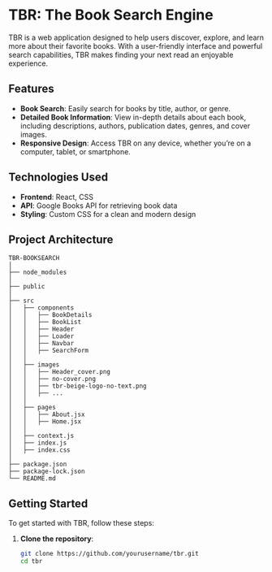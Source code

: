 # TBR: The Book Search Engine

TBR is a web application designed to help users discover, explore, and learn more about their favorite books. With a user-friendly interface and powerful search capabilities, TBR makes finding your next read an enjoyable experience.

## Features

- **Book Search**: Easily search for books by title, author, or genre.
- **Detailed Book Information**: View in-depth details about each book, including descriptions, authors, publication dates, genres, and cover images.
- **Responsive Design**: Access TBR on any device, whether you’re on a computer, tablet, or smartphone.

## Technologies Used

- **Frontend**: React, CSS
- **API**: Google Books API for retrieving book data
- **Styling**: Custom CSS for a clean and modern design

## Project Architecture
```
TBR-BOOKSEARCH
│
├── node_modules
│
├── public
│
├── src
│   ├── components
│   │   ├── BookDetails
│   │   ├── BookList
│   │   ├── Header
│   │   ├── Loader
│   │   ├── Navbar
│   │   ├── SearchForm
│   │
│   ├── images
│   │   ├── Header_cover.png
│   │   ├── no-cover.png
│   │   ├── tbr-beige-logo-no-text.png
│   │   ├── ...
│   │
│   ├── pages
│   │   ├── About.jsx
│   │   ├── Home.jsx
│   │
│   ├── context.js
│   ├── index.js
│   ├── index.css
│
├── package.json
├── package-lock.json
└── README.md
```

## Getting Started

To get started with TBR, follow these steps:

1. **Clone the repository**:
   ```bash
   git clone https://github.com/yourusername/tbr.git
   cd tbr